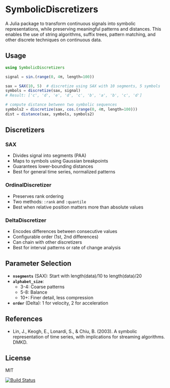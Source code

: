 # SymbolicDiscretizers
A Julia package to transform continuous signals into symbolic representations, while preserving meaningful patterns and distances. This enables the use of string algorithms, suffix trees, pattern matching, and other discrete techniques on continuous data.

## Usage

```julia
using SymbolicDiscretizers

signal = sin.(range(0, 4π, length=100))

sax = SAX(10, 5)  # discretize using SAX with 10 segments, 5 symbols
symbols = discretize(sax, signal)
# Result: ['c', 'd', 'e', 'd', 'c', 'b', 'a', 'b', 'c', 'd']

# compute distance between two symbolic sequences
symbols2 = discretize(sax, cos.(range(0, 4π, length=100)))
dist = distance(sax, symbols, symbols2)
```

## Discretizers

### SAX
- Divides signal into segments (PAA)
- Maps to symbols using Gaussian breakpoints
- Guarantees lower-bounding distances
- Best for general time series, normalized patterns

### OrdinalDiscretizer
- Preserves rank ordering
- Two methods: `:rank` and `:quantile`
- Best when relative position matters more than absolute values

### DeltaDiscretizer
- Encodes differences between consecutive values
- Configurable order (1st, 2nd differences)
- Can chain with other discretizers
- Best for interval patterns or rate of change analysis

## Parameter Selection
- **`nsegments`** (SAX): Start with length(data)/10 to length(data)/20
- **`alphabet_size`**: 
  - 3-4: Coarse patterns
  - 5-8: Balance
  - 10+: Finer detail, less compression
- **`order`** (Delta): 1 for velocity, 2 for acceleration

## References
- Lin, J., Keogh, E., Lonardi, S., & Chiu, B. (2003). A symbolic representation of time series, with implications for streaming algorithms. DMKD.

## License

MIT


[![Build Status](https://github.com/myersm0/SymbolicDiscretizers.jl/actions/workflows/CI.yml/badge.svg?branch=main)](https://github.com/myersm0/SymbolicDiscretizers.jl/actions/workflows/CI.yml?query=branch%3Amain)
